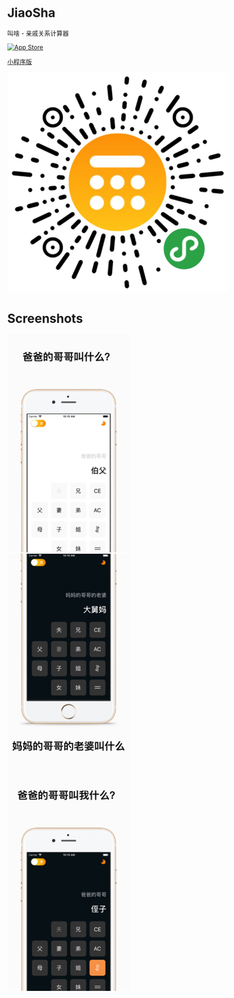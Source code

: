 # JiaoSha
叫啥 - 亲戚关系计算器

[![App Store](http://apprcn.b0.upaiyun.com/badge_appstore-lrg.svg)](https://itunes.apple.com/cn/app/%E5%8F%AB%E5%95%A5-%E4%BA%B2%E6%88%9A%E5%85%B3%E7%B3%BB-%E7%A7%B0%E8%B0%93%E8%AE%A1%E7%AE%97%E5%99%A8/id1424204490?mt=8)


[小程序版](https://github.com/aidevjoe/JiaoSha-MiniProgram)

![](https://github.com/aidevjoe/JiaoSha-MiniProgram/blob/master/gh_9dd52b24b6e8_1280.jpg)

# Screenshots

<img src="https://github.com/aidevjoe/JiaoSha/blob/master/Screenshot/1.jpg" width="280"><img src="https://github.com/aidevjoe/JiaoSha/blob/master/Screenshot/2.jpg" width="280"><img src="https://github.com/aidevjoe/JiaoSha/blob/master/Screenshot/3.jpg" width="280">
